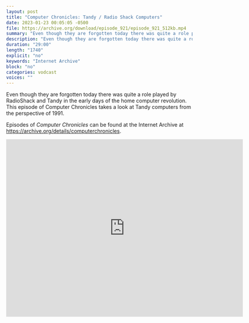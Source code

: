 ```yaml
---
layout: post
title: "Computer Chronicles: Tandy / Radio Shack Computers"
date: 2023-01-23 00:05:05 -0500
file: https://archive.org/download/episode_921/episode_921_512kb.mp4
summary: "Even though they are forgotten today there was quite a role played by RadioShack and Tandy in the early days of the home computer revolution.  This episode of Computer Chronicles takes a look at Tandy computers from the perspective of 1991."
description: "Even though they are forgotten today there was quite a role played by RadioShack and Tandy in the early days of the home computer revolution.  This episode of Computer Chronicles takes a look at Tandy computers from the perspective of 1991."
duration: "29:00"
length: "1740"
explicit: "no" 
keywords: "Internet Archive"
block: "no" 
categories: vodcast
voices: ""
---
```


Even though they are forgotten today there was quite a role played by RadioShack and Tandy in the early days of the home computer revolution.  This episode of Computer Chronicles takes a look at Tandy computers from the perspective of 1991.

Episodes of *Computer Chronicles* can be found at the Internet Archive at <https://archive.org/details/computerchronicles>.

<iframe src="https://archive.org/embed/episode_921" width="640" height="480" frameborder="0" webkitallowfullscreen="true" mozallowfullscreen="true" allowfullscreen></iframe>
